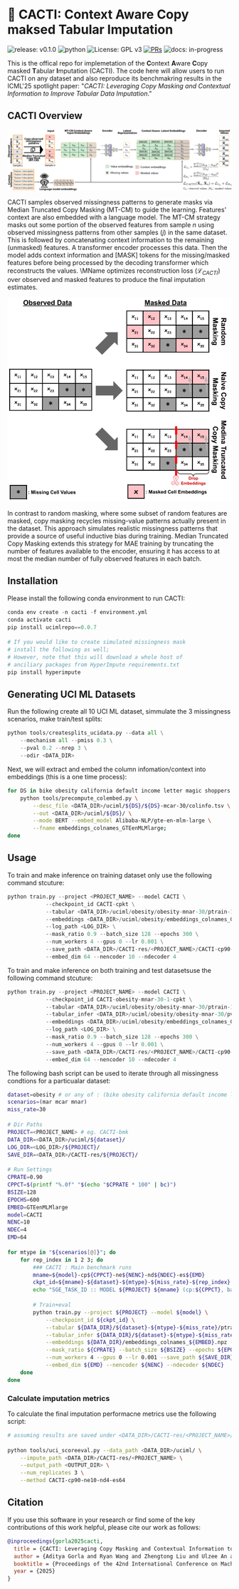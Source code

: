 # 🌵 CACTI: Context Aware Copy maksed Tabular Imputation

<!-- badges: start -->
![release: v0.1.0](https://img.shields.io/badge/release-v0.1.0-moss)
![python](https://img.shields.io/badge/-Python_3.10-blue?logo=python&logoColor=white)
![License: GPL v3](https://img.shields.io/badge/License-GPL%20v3-blue.svg)
[![PRs](https://img.shields.io/badge/PRs-welcome-brightgreen.svg)](https://github.com/sriramlab/CACTI/pulls)
![docs: in-progress](https://img.shields.io/badge/docs-in--progress-yellow)
<!-- badges: end -->


This is the offical repo for implemetation of the **C**ontext **A**ware **C**opy masked **T**abular **I**mputation (CACTI). The code here will allow users to run CACTI on any dataset and also reproduce its benchmakring results in the ICML'25 spotlight paper: "*CACTI: Leveraging Copy Masking and Contextual Information to Improve Tabular Data Imputation*."

## CACTI Overview

![CACTI!](assets/img/CACTI-method.png "CACTI Overview")

CACTI samples observed missingness patterns to generate masks via Median Truncated Copy Masking (MT-CM) to guide the learning. Features' context are also embedded with a language model. The MT-CM strategy masks out some portion of the observed features from sample $n$ using observed missingness patterns from other samples ($j$) in the same dataset. This is followed by concatenating context information to the remaining (unmasked) features. 
A transformer encoder processes this data. Then the model adds context information and [MASK] tokens for the missing/masked features before being processed by the decoding transformer which reconstructs the values. \MName optimizes reconstruction loss ($\mathcal{L}_{CACTI}$) over observed and masked features to produce the final imputation estimates.

![MTCM!](assets/img/MTCMviz.png "MTCM Overview")

In contrast to random masking, where some subset of random features are masked, copy masking recycles missing-value patterns actually present in the dataset.
This approach simulates realistic missingness patterns that provide a source of useful inductive bias during training. Median Truncated Copy Masking extends this strategy for MAE training by truncating the number of features available to the encoder, ensuring it has access to at most the median number of fully observed features in each batch.

## Installation
Please install the following conda environment to run CACTI:
``` python
conda env create -n cacti -f environment.yml
conda activate cacti
pip install ucimlrepo==0.0.7

# If you would like to create simulated missingness mask 
# install the following as well;
# However, note that this will download a whole host of 
# anciliary packages from HyperImpute requirements.txt
pip install hyperimpute
```

## Generating UCI ML Datasets
Run the following create all 10 UCI ML dataset, simmulate the 3 missingness scenarios, make train/test splits:

``` python
python tools/createsplits_ucidata.py --data all \
    --mechanism all --pmiss 0.3 \
    --pval 0.2 --nrep 3 \
    --odir <DATA_DIR>
```

Next, we will extract and embed the column infomation/context into embeddings (this is a one time process):

``` bash 
for DS in bike obesity california default income letter magic shoppers spam students; do 
    python tools/precompute_colembed.py \
        --desc_file <DATA_DIR>/uciml/${DS}/${DS}-mcar-30/colinfo.tsv \
        --out <DATA_DIR>/uciml/${DS}/ \
        --mode BERT --embed_model Alibaba-NLP/gte-en-mlm-large \
        --fname embeddings_colnames_GTEenMLMlarge; 
done
```

## Usage
To train and make inference on training dataset only use the following command stcuture:
``` python
python train.py --project <PROJECT_NAME> --model CACTI \
            --checkpoint_id CACTI-cpkt \
            --tabular <DATA_DIR>/uciml/obesity/obesity-mnar-30/ptrain-1.tsv \
            --embeddings <DATA_DIR>/uciml/obesity/embeddings_colnames_GTEenMLMlarge.npz \
            --log_path <LOG_DIR> \
            --mask_ratio 0.9 --batch_size 128 --epochs 300 \
            --num_workers 4 --gpus 0 --lr 0.001 \
            --save_path <DATA_DIR>/CACTI-res/<PROJECT_NAME>/CACTI-cp90-ne10-nd4-es64/obesity/obesity-mnar-30  \
            --embed_dim 64 --nencoder 10 --ndecoder 4
```

To train and make inference on both training and test datasetsuse the following command stcuture:
``` python
python train.py --project <PROJECT_NAME> --model CACTI \
            --checkpoint_id CACTI-obesity-mnar-30-1-cpkt \
            --tabular <DATA_DIR>/uciml/obesity/obesity-mnar-30/ptrain-1.tsv \
            --tabular_infer <DATA_DIR>/uciml/obesity/obesity-mnar-30/pval-1.tsv \
            --embeddings <DATA_DIR>/uciml/obesity/embeddings_colnames_GTEenMLMlarge.npz \
            --log_path <LOG_DIR> \
            --mask_ratio 0.9 --batch_size 128 --epochs 300 \
            --num_workers 4 --gpus 0 --lr 0.001 \
            --save_path <DATA_DIR>/CACTI-res/<PROJECT_NAME>/CACTI-cp90-ne10-nd4-es64/obesity/obesity-mnar-30  \
            --embed_dim 64 --nencoder 10 --ndecoder 4
```

The following bash script can be used to iterate through all missingness condtions for a particualar dataset:

```bash
dataset=obesity # or any of : (bike obesity california default income letter magic shoppers spam students)
scenarios=(mar mcar mnar)
miss_rate=30

# Dir Paths
PROJECT=<PROJECT_NAME> # eg. CACTI-bmk
DATA_DIR=<DATA_DIR>/uciml/${dataset}/
LOG_DIR=<LOG_DIR>/${PROJECT}/
SAVE_DIR=<DATA_DIR>/CACTI-res/${PROJECT}/

# Run Settings
CPRATE=0.90
CPPCT=$(printf "%.0f" "$(echo "$CPRATE * 100" | bc)")
BSIZE=128
EPOCHS=600
EMBED=GTEenMLMlarge
model=CACTI
NENC=10
NDEC=4
EMD=64

for mtype in "${scenarios[@]}"; do
    for rep_index in 1 2 3; do
        ### CACTI : Main benchmark runs
        mname=${model}-cp${CPPCT}-ne${NENC}-nd${NDEC}-es${EMD}
        ckpt_id=${mname}-${dataset}-${mtype}-${miss_rate}-${rep_index}
        echo "SGE_TASK_ID :: MODEL ${PROJECT} ${mname} (cp:${CPPCT}, batch:${BSIZE}, epochs:${EPOCHS}): ${SGE_TASK_ID}, dataset: ${dataset}, scenario: ${mtype}, miss_rate: ${miss_rate}, rep_index: ${rep_index}, ctx_embeddig ${EMBED}"
        
        # Train+eval
        python train.py --project ${PROJECT} --model ${model} \
            --checkpoint_id ${ckpt_id} \
            --tabular ${DATA_DIR}/${dataset}-${mtype}-${miss_rate}/ptrain-${rep_index}.tsv \
            --tabular_infer ${DATA_DIR}/${dataset}-${mtype}-${miss_rate}/pval-${rep_index}.tsv \
            --embeddings ${DATA_DIR}/embeddings_colnames_${EMBED}.npz --log_path ${LOG_DIR} \
            --mask_ratio ${CPRATE} --batch_size ${BSIZE} --epochs ${EPOCHS} \
            --num_workers 4 --gpus 0 --lr 0.001 --save_path ${SAVE_DIR}/${mname}/${dataset}/${dataset}--${mtype}-${miss_rate} \
            --embed_dim ${EMD} --nencoder ${NENC} --ndecoder ${NDEC}
    done
done
```

### Calculate imputation metrics

To calculate the final imputation performacne metrics use the following script:
```bash
# assuming results are saved under <DATA_DIR>/CACTI-res/<PROJECT_NAME>/<METHOD_NAME>

python tools/uci_scoreeval.py --data_path <DATA_DIR>/uciml/ \
    --impute_path <DATA_DIR>/CACTI-res/<PROJECT_NAME> \
    --output_path <OUTPUT_DIR> \
    --num_replicates 3 \
    --method CACTI-cp90-ne10-nd4-es64     
```

## Citation
If you use this software in your research or find some of the key contributions of this work helpful, please cite our work as follows:
```bibtex
@inproceedings{gorla2025cacti,
  title = {CACTI: Leveraging Copy Masking and Contextual Information to Improve Tabular Data Imputation},
  author = {Aditya Gorla and Ryan Wang and Zhengtong Liu and Ulzee An and Sriram Sankararaman},
  booktitle = {Proceedings of the 42nd International Conference on Machine Learning (ICML)},
  year = {2025}
}
```


